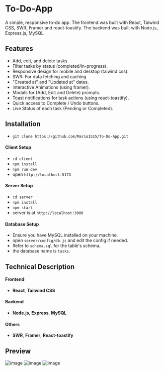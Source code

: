 # To-Do-App
 A simple, responsive to-do app. The frontend was built with React, Taiwind CSS, SWR, Framer and react-toastify. The backend was built with Node.js, Express.js, MySQL

 ## Features
- Add, edit, and delete tasks.
- Filter tasks by status (completed/in-progress).
- Responsive design for mobile and desktop (taiwind css).
- SWR: For data fetching and caching
- "Created at" and "Updated at" dates.
- Interactive Animations (using framer).
- Modals for (Add, Edit and Delete) prompts.
- Toast notifications for task actions (using react-toastify).
- Quick access to Complete / Undo buttons.
- Live Status of each task (Pending or Completed).
 
## Installation
- `git clone https://github.com/Mario1515/To-Do-App.git`

#### Client Setup
- `cd client`
- `npm install`
- `npm run dev`
- open `http://localhost:5173`

#### Server Setup
- `cd server`
- `npm install`
- `npm start`
- server is at `http://localhost:3000`

#### Database Setup
- Ensure you have MySQL installed on your machine. 
- open `server/config/db.js` and edit the config if needed.
- Refer to `schema.sql` for the table's schema.
- the database name is `tasks`.

## Technical Description

#### Frontend
- **React**, **Tailwind CSS**
#### Backend
- **Node.js**, **Express**, **MySQL** 
#### Others
-  **SWR**, **Framer**, **React-toastify**


## Preview
![image](https://github.com/user-attachments/assets/9e77d820-0b86-4cdb-bdf4-94621abe9f72)
![image](https://github.com/user-attachments/assets/22322dc5-68d1-4a8d-9086-f9a673bdc882)
![image](https://github.com/user-attachments/assets/543ec4c3-9e24-4d31-b953-371b87468663)



